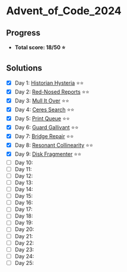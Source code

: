 # Advent_of_Code_2024

## Progress
- **Total score: 18/50 :star:**

## Solutions
- [X] Day 1: [Historian Hysteria](https://github.com/andreasduerloo/Advent_of_Code_2024/tree/main/day_01) :star::star:
- [X] Day 2: [Red-Nosed Reports](https://github.com/andreasduerloo/Advent_of_Code_2024/tree/main/day_02) :star::star:
- [X] Day 3: [Mull It Over](https://github.com/andreasduerloo/Advent_of_Code_2024/tree/main/day_03) :star::star:
- [X] Day 4: [Ceres Search](https://github.com/andreasduerloo/Advent_of_Code_2024/tree/main/day_04) :star::star:
- [X] Day 5: [Print Queue](https://github.com/andreasduerloo/Advent_of_Code_2024/tree/main/day_05) :star::star:
- [X] Day 6: [Guard Gallivant](https://github.com/andreasduerloo/Advent_of_Code_2024/tree/main/day_06) :star::star:
- [X] Day 7: [Bridge Repair](https://github.com/andreasduerloo/Advent_of_Code_2024/tree/main/day_07) :star::star:
- [X] Day 8: [Resonant Collinearity](https://github.com/andreasduerloo/Advent_of_Code_2024/tree/main/day_08) :star::star:
- [X] Day 9: [Disk Fragmenter](https://github.com/andreasduerloo/Advent_of_Code_2024/tree/main/day_09) :star::star:
- [ ] Day 10:
- [ ] Day 11:
- [ ] Day 12:
- [ ] Day 13:
- [ ] Day 14:
- [ ] Day 15:
- [ ] Day 16:
- [ ] Day 17:
- [ ] Day 18:
- [ ] Day 19:
- [ ] Day 20:
- [ ] Day 21:
- [ ] Day 22:
- [ ] Day 23:
- [ ] Day 24:
- [ ] Day 25: